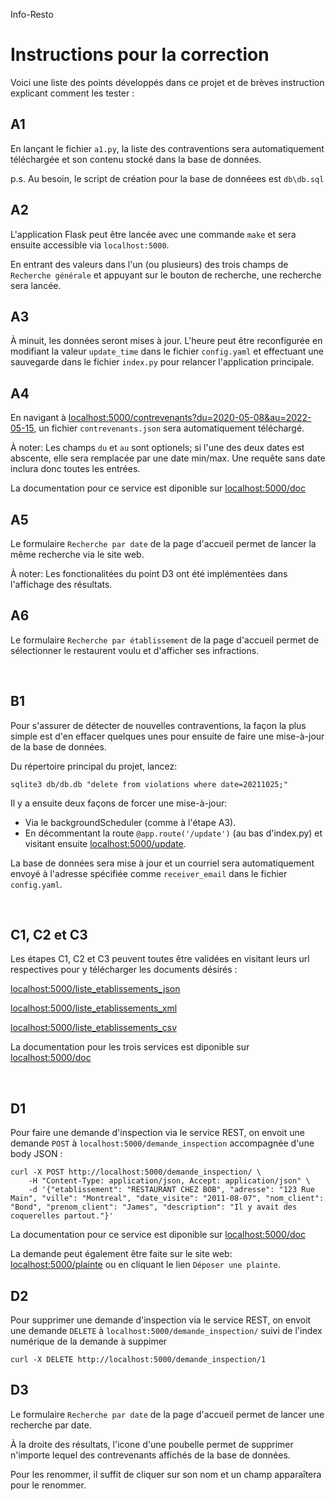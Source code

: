 Info-Resto

# Instructions pour la correction

Voici une liste des points développés dans ce projet et de brèves instruction explicant comment les tester :

## A1

En lançant le fichier `a1.py`, la liste des contraventions sera automatiquement téléchargée et son contenu stocké dans la base de données. 

p.s. Au besoin, le script de création pour la base de donnéees est `db\db.sql`

## A2

L'application Flask peut être lancée avec une commande `make` et sera ensuite accessible via `localhost:5000`.

En entrant des valeurs dans l'un (ou plusieurs) des trois champs de `Recherche générale` et appuyant sur le bouton de recherche, une recherche sera lancée.

## A3

À minuit, les données seront mises à jour. L'heure peut être reconfigurée en modifiant la valeur `update_time` dans le fichier `config.yaml` et effectuant une sauvegarde dans le fichier `index.py` pour relancer l'application principale.

## A4

En navigant à [localhost:5000/contrevenants?du=2020-05-08&au=2022-05-15](http://localhost:5000/contrevenants?du=2020-05-08&au=2022-05-15), un fichier `contrevenants.json` sera automatiquement téléchargé. 

À noter: Les champs `du` et `au` sont optionels; si l'une des deux dates est abscente, elle sera remplacée par une date min/max. Une requête sans date inclura donc toutes les entrées.

La documentation pour ce service est diponible sur [localhost:5000/doc](http://localhost:5000/doc)

## A5

Le formulaire `Recherche par date` de la page d'accueil permet de lancer la même recherche via le site web.

À noter: Les fonctionalitées du point D3 ont été implémentées dans l'affichage des résultats.

## A6

Le formulaire `Recherche par établissement` de la page d'accueil permet de sélectionner le restaurent voulu et d'afficher ses infractions.

<br/>

## B1

Pour s'assurer de détecter de nouvelles contraventions, la façon la plus simple est d'en effacer quelques unes pour ensuite de faire une mise-à-jour de la base de données.

Du répertoire principal du projet, lancez:

```
sqlite3 db/db.db "delete from violations where date=20211025;"
```
Il y a ensuite deux façons de forcer une mise-à-jour:
- Via le backgroundScheduler (comme à l'étape A3).
- En décommentant la route `@app.route('/update')` (au bas d'index.py) et visitant ensuite [localhost:5000/update](http://localhost:5000/update).

La base de données sera mise à jour et un courriel sera automatiquement envoyé à l'adresse spécifiée comme `receiver_email` dans le fichier `config.yaml`.

<br/>

## C1, C2 et C3

Les étapes C1, C2 et C3 peuvent toutes être validées en visitant leurs url respectives pour y télécharger les documents désirés :

[localhost:5000/liste_etablissements_json](http://localhost:5000/liste_etablissements_json)

[localhost:5000/liste_etablissements_xml](http://localhost:5000/liste_etablissements_xml)

[localhost:5000/liste_etablissements_csv](http://localhost:5000/liste_etablissements_csv)

La documentation pour les trois services est diponible sur [localhost:5000/doc](http://localhost:5000/doc)

<br/>

## D1

Pour faire une demande d'inspection via le service REST, on envoit une demande `POST` à `localhost:5000/demande_inspection` accompagnée d'une body JSON :

```
curl -X POST http://localhost:5000/demande_inspection/ \
    -H "Content-Type: application/json, Accept: application/json" \
    -d '{"etablissement": "RESTAURANT CHEZ BOB", "adresse": "123 Rue Main", "ville": "Montreal", "date_visite": "2011-08-07", "nom_client": "Bond", "prenom_client": "James", "description": "Il y avait des coquerelles partout."}'
```

La documentation pour ce service est diponible sur [localhost:5000/doc](http://localhost:5000/doc)

La demande peut également être faite sur le site web: [localhost:5000/plainte](http://localhost:5000/plainte) ou en cliquant le lien `Déposer une plainte`.

## D2

Pour supprimer une demande d'inspection via le service REST, on envoit une demande `DELETE` à `localhost:5000/demande_inspection/` suivi de l'index numérique de la demande à suppimer

```
curl -X DELETE http://localhost:5000/demande_inspection/1
```

## D3

Le formulaire `Recherche par date` de la page d'accueil permet de lancer une recherche par date.

À la droite des résultats, l'icone d'une poubelle permet de supprimer n'importe lequel des contrevenants affichés de la base de données. 

Pour les renommer, il suffit de cliquer sur son nom et un champ apparaîtera pour le renommer. 


